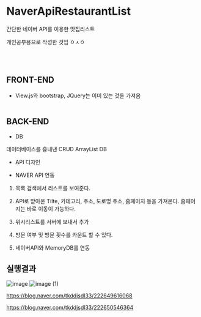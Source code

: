 # NaverApiRestaurantList
간단한 네이버 API를 이용한 맛집리스트


개인공부용으로 작성한 것임 ㅇㅅㅇ

<br></br>

## FRONT-END

- View.js와 bootstrap, JQuery는 이미 있는 것을 가져옴
<br></br>

## BACK-END

- DB

데이터베이스를 흉내낸 CRUD ArrayList DB

- API 디자인

- NAVER API 연동


1. 목록 검색에서 리스트를 보여준다.

2. API로 받아온 Tilte, 카테고리, 주소, 도로명 주소, 홈페이지 등을 가져온다. 홈페이지는 바로 이동이 가능하다.

3. 위시리스트를 서버에 보내서 추가

4. 방문 여부 및 방문 횟수를 카운트 할 수 있다.

5. 네이버API와 MemoryDB를 연동


## 실행결과
![image](https://user-images.githubusercontent.com/86394597/154511337-29476335-8f75-400a-bae5-9afa71a47ca8.png)
![image (1)](https://user-images.githubusercontent.com/86394597/154511343-94df7b84-36e3-437c-ac88-b24ebe2a18aa.png)


https://blog.naver.com/tkddjsdl33/222649616068

https://blog.naver.com/tkddjsdl33/222650546364
